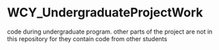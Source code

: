 # WCY_UndergraduateProjectWork
code during undergraduate program.
other parts of the project are not in this repository for they contain code from other students

